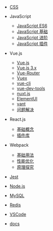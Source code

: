- [CSS](/css/README)

- JavaScript
  - [JavaScript ES6](https://es6.ruanyifeng.com/)
  - [JavaScript 基础](/js/base/docs)
  - [JavaScript 进阶](/js/advanced/object-class)
  - [JavaScript 插件](/js/plugins/README)

- Vue.js
  - [Vue.js](https://cn.vuejs.org/v2/guide/index.html)
  - [Vue.js 3.x](https://v3.cn.vuejs.org/guide/introduction.html)
  - [Vue-Router](https://router.vuejs.org/zh/installation.html)
  - [Vuex](https://vuex.vuejs.org/zh/installation.html)
  - [vue-cli](https://cli.vuejs.org/zh/guide/installation.html)
  - [vue-dev-tools](https://github.com/vuejs/vue-devtools)
  - [nuxt.js](https://www.nuxtjs.cn/guide/installation)
  - [ElementUI](https://element.eleme.cn/#/zh-CN/component/installation)
  - [vant](https://youzan.github.io/vant/#/zh-CN/quickstart)
  - [问题解决](/vue/README)

- React.js

  - [基础概念](/react/base/README)
  - [插件库](/react/plugins/README)

- Webpack

  - [基础用法](/webpack/base/README)
  - [性能优化](/webpack/optimize/README)
  - [原理探究](/webpack/source/README)

- [Jest](/jest/README)
- [Node.js](/node/README)
- [MySQL](/mysql/README)
- [Redis](/redis/README)
- [VSCode](/vscode/README)
- [docs](/docs/README)
